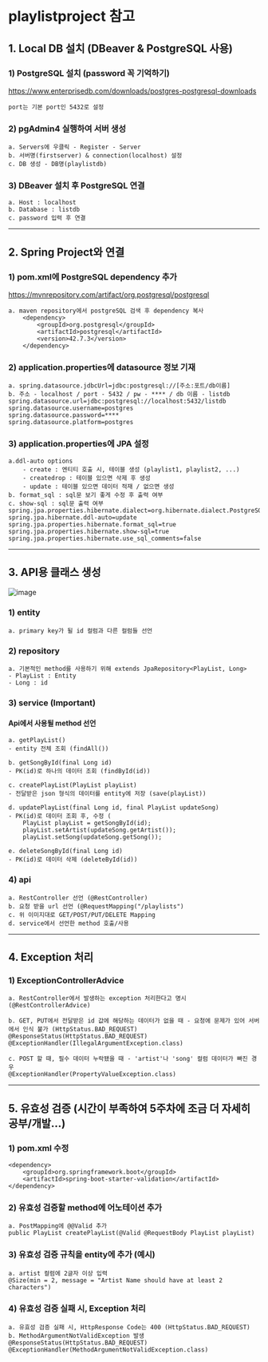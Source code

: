 # playlistproject 참고
## 1. Local DB 설치 (DBeaver & PostgreSQL 사용)
### 1) PostgreSQL 설치 (password 꼭 기억하기)
<https://www.enterprisedb.com/downloads/postgres-postgresql-downloads>

    port는 기본 port인 5432로 설정
### 2) pgAdmin4 실행하여 서버 생성
    a. Servers에 우클릭 - Register - Server
    b. 서버명(firstserver) & connection(localhost) 설정
    c. DB 생성 - DB명(playlistdb)
### 3) DBeaver 설치 후 PostgreSQL 연결
    a. Host : localhost
    b. Database : listdb
    c. password 입력 후 연결

---

## 2. Spring Project와 연결
### 1) pom.xml에 PostgreSQL dependency 추가
<https://mvnrepository.com/artifact/org.postgresql/postgresql>

    a. maven repository에서 postgreSQL 검색 후 dependency 복사
    	<dependency>
			<groupId>org.postgresql</groupId>
			<artifactId>postgresql</artifactId>
			<version>42.7.3</version>
		</dependency>
### 2) application.properties에 datasource 정보 기재
    a. spring.datasource.jdbcUrl=jdbc:postgresql://[주소:포트/db이름]
    b. 주소 - localhost / port - 5432 / pw - **** / db 이름 - listdb
    spring.datasource.url=jdbc:postgresql://localhost:5432/listdb
    spring.datasource.username=postgres
    spring.datasource.password=****
    spring.datasource.platform=postgres

### 3) application.properties에 JPA 설정
	a.ddl-auto options
		- create : 엔티티 호출 시, 테이블 생성 (playlist1, playlist2, ...)
  		- createdrop : 테이블 있으면 삭제 후 생성
		- update : 테이블 있으면 데이터 적재 / 없으면 생성
  	b. format_sql : sql문 보기 좋게 수정 후 출력 여부
   	c. show-sql : sql문 출력 여부
	spring.jpa.properties.hibernate.dialect=org.hibernate.dialect.PostgreSQLDialect
	spring.jpa.hibernate.ddl-auto=update
	spring.jpa.properties.hibernate.format_sql=true 
	spring.jpa.properties.hibernate.show-sql=true
	spring.jpa.properties.hibernate.use_sql_comments=false
---
## 3. API용 클래스 생성
![image](https://github.com/user-attachments/assets/208ae97d-7ab2-4b58-8723-4140e68d8ac6)
	
### 1) entity
	a. primary key가 될 id 컬럼과 다른 컬럼들 선언

### 2) repository
	a. 기본적인 method를 사용하기 위해 extends JpaRepository<PlayList, Long>
 	- PlayList : Entity
  	- Long : id

### 3) service (Important)
#### Api에서 사용될 method 선언
	a. getPlayList()
 	- entity 전체 조회 (findAll())
  
 	b. getSongById(final Long id)
  	- PK(id)로 하나의 데이터 조회 (findById(id))
   
	c. createPlayList(PlayList playList)
 	- 전달받은 json 형식의 데이터를 entity에 저장 (save(playList)) 
  
	d. updatePlayList(final Long id, final PlayList updateSong)
 	- PK(id)로 데이터 조회 후, 수정 (
        PlayList playList = getSongById(id);
        playList.setArtist(updateSong.getArtist());
        playList.setSong(updateSong.getSong());
		
	e. deleteSongById(final Long id)
 	- PK(id)로 데이터 삭제 (deleteById(id))

### 4) api
	a. RestController 선언 (@RestController)
 	b. 요청 받을 url 선언 (@RequestMapping("/playlists")
  	c. 위 이미지대로 GET/POST/PUT/DELETE Mapping 
   	d. service에서 선언한 method 호출/사용

---
## 4. Exception 처리
### 1) ExceptionControllerAdvice
	a. RestController에서 발생하는 exception 처리한다고 명시 (@RestControllerAdvice)
 
  	b. GET, PUT에서 전달받은 id 값에 해당하는 데이터가 없을 때 - 요청에 문제가 있어 서버에서 인식 불가 (HttpStatus.BAD_REQUEST)
	@ResponseStatus(HttpStatus.BAD_REQUEST)
    @ExceptionHandler(IllegalArgumentException.class)
	
  	c. POST 할 때, 필수 데이터 누락됐을 때 - 'artist'나 'song' 컬럼 데이터가 빠진 경우
   	@ExceptionHandler(PropertyValueException.class)

---
## 5. 유효성 검증 (시간이 부족하여 5주차에 조금 더 자세히 공부/개발...)
### 1) pom.xml 수정
	<dependency>
		<groupId>org.springframework.boot</groupId>
		<artifactId>spring-boot-starter-validation</artifactId>
	</dependency>

### 2) 유효성 검증할 method에 어노테이션 추가
	a. PostMapping에 @@Valid 추가
	public PlayList createPlayList(@Valid @RequestBody PlayList playList)

### 3) 유효성 검증 규칙을 entity에 추가 (예시)
	a. artist 컬럼에 2글자 이상 입력
 	@Size(min = 2, message = "Artist Name should have at least 2 characters")
    
### 4) 유효성 검증 실패 시, Exception 처리
	a. 유효성 검증 실패 시, HttpResponse Code는 400 (HttpStatus.BAD_REQUEST)
 	b. MethodArgumentNotValidException 발생
    @ResponseStatus(HttpStatus.BAD_REQUEST)
    @ExceptionHandler(MethodArgumentNotValidException.class)
